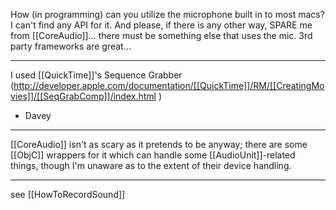 How (in programming) can you utilize the microphone built in to most macs? I can't find any API for it. And please, if there is any other way, SPARE me from [[CoreAudio]]... there must be something else that uses the mic. 3rd party frameworks are great...

----

I used [[QuickTime]]'s Sequence Grabber (http://developer.apple.com/documentation/[[QuickTime]]/RM/[[CreatingMovies]]/[[SeqGrabComp]]/index.html )

- Davey

----

[[CoreAudio]] isn't as scary as it pretends to be anyway; there are some [[ObjC]] wrappers for it which can handle some [[AudioUnit]]-related things, though I'm unaware as to the extent of their device handling.

----

see [[HowToRecordSound]]